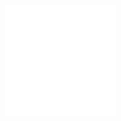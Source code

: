 ﻿![BUG\_BOUNTY\_HUNTING\_ESSENTIALS.pdf](../../IMAGES/BUG_BOUNTY_HUNTING_ESSENTIALS.pdf)
![BUG\_BOUNTY\_HUNTING\_ESSENTIALS.pdf](../../IMAGES/BUG_BOUNTY_HUNTING_ESSENTIALS.pdf)
